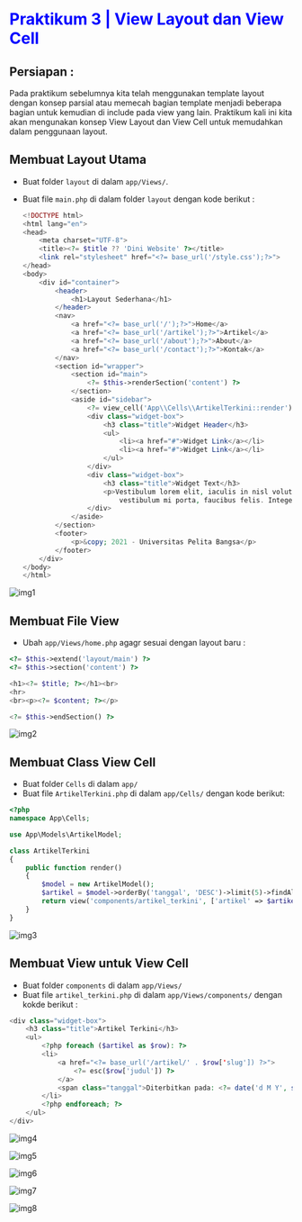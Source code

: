# <span style="color: blue">Praktikum 3 | View Layout dan View Cell</span>



## Persiapan :

Pada praktikum sebelumnya kita telah menggunakan template layout dengan konsep parsial atau memecah bagian template menjadi beberapa bagian untuk kemudian di include pada view yang lain. Praktikum kali ini kita akan mengunakan konsep View Layout dan View Cell untuk memudahkan dalam penggunaan layout.


## Membuat Layout Utama
- Buat folder ``layout`` di dalam ``app/Views/``.
- Buat file ``main.php`` di dalam folder ``layout`` dengan kode berikut :
  
    ```php
    <!DOCTYPE html>
    <html lang="en">
    <head>
        <meta charset="UTF-8">
        <title><?= $title ?? 'Dini Website' ?></title>
        <link rel="stylesheet" href="<?= base_url('/style.css');?>">
    </head>
    <body>
        <div id="container">
            <header>
                <h1>Layout Sederhana</h1>
            </header>
            <nav>
                <a href="<?= base_url('/');?>">Home</a>
                <a href="<?= base_url('/artikel');?>">Artikel</a>
                <a href="<?= base_url('/about');?>">About</a>
                <a href="<?= base_url('/contact');?>">Kontak</a>
            </nav>
            <section id="wrapper">
                <section id="main">
                    <?= $this->renderSection('content') ?>
                </section>
                <aside id="sidebar">
                    <?= view_cell('App\\Cells\\ArtikelTerkini::render') ?>
                    <div class="widget-box">
                        <h3 class="title">Widget Header</h3>
                        <ul>
                            <li><a href="#">Widget Link</a></li>
                            <li><a href="#">Widget Link</a></li>
                        </ul>
                    </div>
                    <div class="widget-box">
                        <h3 class="title">Widget Text</h3>
                        <p>Vestibulum lorem elit, iaculis in nisl volutpat, malesuada tincidunt arcu. Proin in leo fringilla, 
                            vestibulum mi porta, faucibus felis. Integer pharetra est nunc, nec pretium nunc pretium ac.</p>
                    </div>
                </aside>
            </section>
            <footer>
                <p>&copy; 2021 - Universitas Pelita Bangsa</p>
            </footer>
        </div>
    </body>
    </html>
    ```
    
![img1](assets/img/mainphp.png)
<br>


## Membuat File View
- Ubah ``app/Views/home.php`` agagr sesuai dengan layout baru :

```php
<?= $this->extend('layout/main') ?>
<?= $this->section('content') ?>

<h1><?= $title; ?></h1><br>
<hr>
<br><p><?= $content; ?></p>

<?= $this->endSection() ?>
```

![img2](assets/img/homephp.png)
<br>


## Membuat Class View Cell
- Buat folder ``Cells`` di dalam ``app/``
- Buat file ``ArtikelTerkini.php`` di dalam ``app/Cells/`` dengan kode berikut:

```php
<?php
namespace App\Cells;

use App\Models\ArtikelModel;

class ArtikelTerkini
{
    public function render()
    {
        $model = new ArtikelModel();
        $artikel = $model->orderBy('tanggal', 'DESC')->limit(5)->findAll();
        return view('components/artikel_terkini', ['artikel' => $artikel]);
    }
}
```

![img3](assets/img/artikelterkiniphp.png)
<br>


## Membuat View untuk View Cell
- Buat folder ``components`` di dalam ``app/Views/``
- Buat file ``artikel_terkini.php`` di dalam ``app/Views/components/`` dengan kokde berikut :

```php
<div class="widget-box">
    <h3 class="title">Artikel Terkini</h3>
    <ul>
        <?php foreach ($artikel as $row): ?>
        <li>
            <a href="<?= base_url('/artikel/' . $row['slug']) ?>">
                <?= esc($row['judul']) ?>
            </a>
            <span class="tanggal">Diterbitkan pada: <?= date('d M Y', strtotime($row['tanggal'])) ?></span>
        </li>
        <?php endforeach; ?>
    </ul>
</div>
```

![img4](assets/img/artikel_terkini.png)
<br>



![img5](assets/img/dashboard.png)
<br>


![img6](assets/img/artikel.png)
<br>


![img7](assets/img/about.png)
<br>


![img8](assets/img/kontak.png)
<br>